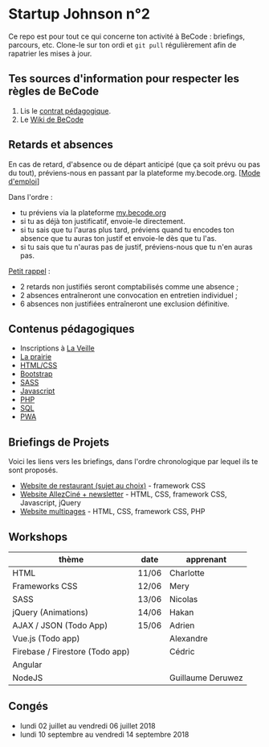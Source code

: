 # Startup Johnson n°2

Ce repo est pour tout ce qui concerne ton activité à BeCode : briefings, parcours, etc.
Clone-le sur ton ordi et `git pull` régulièrement afin de rapatrier les mises à jour.

## Tes sources d'information pour respecter les règles de BeCode

1. Lis le [contrat pédagogique](../../../BeCode/blob/master/contratpedagogique.md).
1. Le [Wiki de BeCode](https://github.com/becodeorg/BeCode/wiki)

## Retards et absences

En cas de retard, d'absence ou de départ anticipé (que ça soit prévu ou pas du tout), préviens-nous en passant par la plateforme my.becode.org. [[Mode d'emploi](https://github.com/becodeorg/BeCode/blob/master/procedure-mybecode.md)]

Dans l'ordre :
- tu préviens via la plateforme [my.becode.org](https://my.becode.org)
- si tu as déjà ton justificatif, envoie-le directement.
- si tu sais que tu l'auras plus tard, préviens quand tu encodes ton absence que tu auras ton justif et envoie-le dès que tu l'as.
- si tu sais que tu n'auras pas de justif, préviens-nous que tu n'en auras pas.

[Petit rappel](https://github.com/becodeorg/BeCode/blob/master/contratpedagogique.md#sanctions) :
- 2 retards non justifiés seront comptabilisés comme une absence ;
- 2 absences entraîneront une convocation en entretien individuel ;
- 6 absences non justifiées entraîneront une exclusion définitive.

## Contenus pédagogiques

- Inscriptions à [La Veille](https://github.com/becodeorg/la-veille)
- [La prairie](./01-La-prairie)
- [HTML/CSS](./02-HTML-CSS)
- [Bootstrap](./03-Bootstrap)
- [SASS](./04-SASS)
- [Javascript](./05-Javascript)
- [PHP](./06-PHP)
- [SQL](./07-SQL)
- [PWA](./13-PWA)

## Briefings de Projets
Voici les liens vers les briefings, dans l'ordre chronologique par lequel ils te sont proposés.

- [Website de restaurant (sujet au choix)](./projets/Restaurant_Bootstrap) - framework CSS
- [Website AllezCiné + newsletter](./projets/AllezCine) - HTML, CSS, framework CSS, Javascript, jQuery
- [Website multipages](./projets/multipage-website-in-php) - HTML, CSS, framework CSS, PHP

## Workshops
| thème | date | apprenant |
|---|---|---|
| HTML | 11/06 | Charlotte |
| Frameworks CSS | 12/06 | Mery |
| SASS | 13/06 | Nicolas |
| jQuery (Animations) | 14/06 | Hakan |
| AJAX / JSON (Todo App) | 15/06 | Adrien |
| Vue.js (Todo app) | | Alexandre|
| Firebase / Firestore (Todo app) | | Cédric |
| Angular | | |
| NodeJS | | Guillaume Deruwez |

## Congés
- lundi 02 juillet au vendredi 06 juillet 2018
- lundi 10 septembre au vendredi 14 septembre 2018
